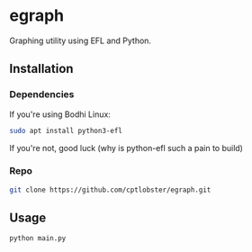 # egraph
Graphing utility using EFL and Python.

## Installation

### Dependencies
If you're using Bodhi Linux:

```sh
sudo apt install python3-efl
```

If you're not, good luck (why is python-efl such a pain to build)

### Repo
```sh
git clone https://github.com/cptlobster/egraph.git
```

## Usage
```sh
python main.py
```
